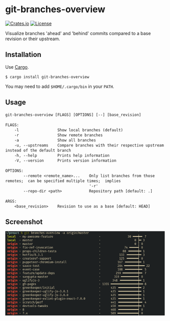 # git-branches-overview

[![Crates.io](https://img.shields.io/crates/v/git-branches-overview.svg?style=popout)](https://crates.io/crates/git-branches-overview)
[![License](https://img.shields.io/crates/l/git-branches-overview.svg?style=popout)](https://github.com/BenoitZugmeyer/git-branches-overview/blob/master/COPYING)

Visualize branches 'ahead' and 'behind' commits compared to a base revision or their upstream.

## Installation

Use [Cargo](https://doc.rust-lang.org/cargo/index.html).

```
$ cargo install git-branches-overview
```

You may need to add `$HOME/.cargo/bin` in your `PATH`.

## Usage

```
git-branches-overview [FLAGS] [OPTIONS] [--] [base_revision]

FLAGS:
    -l                 Show local branches (default)
    -r                 Show remote branches
    -a                 Show all branches
    -u, --upstreams    Compare branches with their respective upstream instead of the default branch
    -h, --help         Prints help information
    -V, --version      Prints version information

OPTIONS:
        --remote <remote_name>...    Only list branches from those remotes;  can be specified multiple times;  implies
                                     '-r'
        --repo-dir <path>            Repository path [default: .]

ARGS:
    <base_revision>    Revision to use as a base [default: HEAD]
```

## Screenshot

![Screenshot of git-branches-overview](https://raw.githubusercontent.com/BenoitZugmeyer/git-branches-overview/master/git-branches-overview.png)
